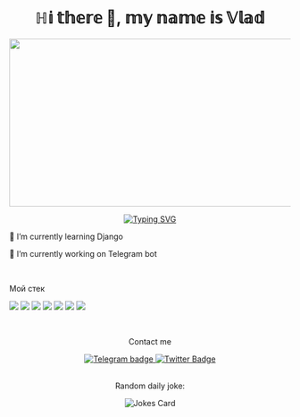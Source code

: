 ### <h1 align="center"> ℍ𝕚 𝕥𝕙𝕖𝕣𝕖 👋, 𝕞𝕪 𝕟𝕒𝕞𝕖 𝕚𝕤 𝕍𝕝𝕒𝕕 </h1>
<div align="center">
<img src="https://media.giphy.com/media/dWesBcTLavkZuG35MI/giphy.gif" width="600" height="300"/>

  [![Typing SVG](https://readme-typing-svg.herokuapp.com?color=%2336BCF7&lines=ℙ𝕪𝕥𝕙𝕠𝕟+𝕕𝕖𝕧𝕖𝕝𝕠𝕡𝕖𝕣+𝕊𝕥𝕦𝕕𝕖𝕟𝕥)](https://git.io/typing-svg)
</div>

🌱 I’m currently learning Django
  
🔭 I’m currently working on Telegram bot


<div></br>
  <p>Мой стек</p>

<img src="https://img.shields.io/badge/Pyhon-purple?style=for-the-badge&logo=python&logoColor=gold"/> <img src="https://img.shields.io/badge/Pytest-purple?style=for-the-badge&logo=Pytest&logoColor=Aquamarine"/> <img src="https://img.shields.io/badge/linux-purple?style=for-the-badge&logo=linux&logoColor=black"/> <img src="https://img.shields.io/badge/postgresql-purple?style=for-the-badge&logo=postgresql&logoColor=FFFACD"/>
<img src="https://img.shields.io/badge/HTML-purple?style=for-the-badge&logo=HTML5&logoColor=red"/> <img src="https://img.shields.io/badge/CSS-purple?style=for-the-badge&logo=CSS3&logoColor=6A5ACD"/> <img src="https://img.shields.io/badge/GIt-purple?style=for-the-badge&logo=Git&logoColor=DarkOrange"/>
</div>


<div id="badges", align="center"></br>
  <p>Contact me</p>  
  <a href=""https://t.me/vlad_izlove">
    <img src="https://img.shields.io/badge/Telegram-blue?style=for-the-badge&logo=telegram&logoColor=white" alt="Telegram badge"/>
  </a>
  <a href="https://instagram.com/vlad_izlove?igshid=MmIzYWVlNDQ5Yg==">
    <img src="https://img.shields.io/badge/Instagram-800080?style=for-the-badge&logo=instagram&logoColor=white" alt="Twitter Badge"/>
  </a>
  </div></br>

<div align='center'>  
<p>Random daily joke:<p>  
<img src="https://readme-jokes.vercel.app/api" alt="Jokes Card" />
  </div>

<!--
**Homer39/Homer39** is a ✨ _special_ ✨ repository because its `README.md` (this file) appears on your GitHub profile.

Here are some ideas to get you started:

- 🔭 I’m currently working on ...
- 🌱 I’m currently learning ...
- 👯 I’m looking to collaborate on ...
- 🤔 I’m looking for help with ...
- 💬 Ask me about ...
- 📫 How to reach me: ...
- 😄 Pronouns: ...
- ⚡ Fun fact: ...
-->
